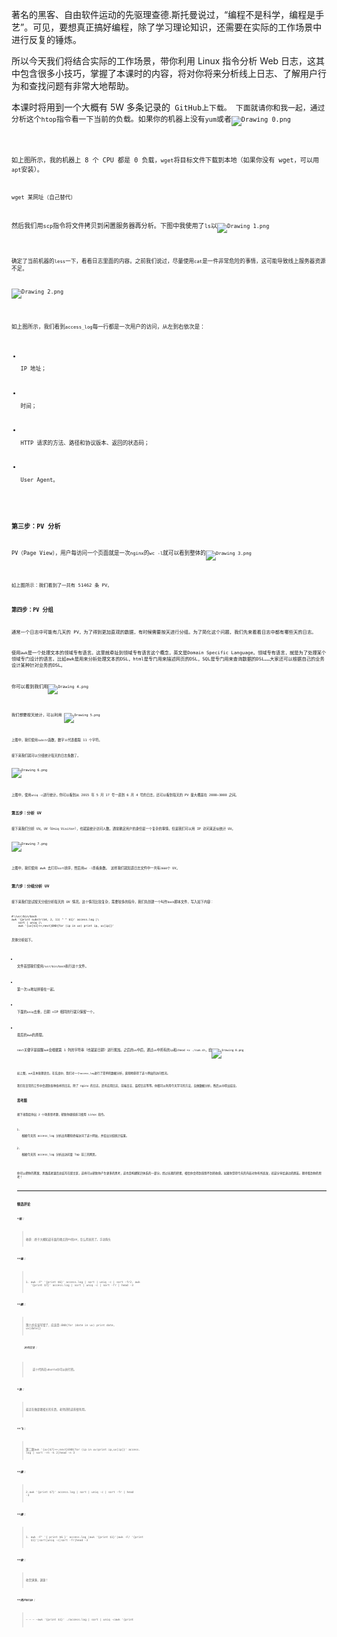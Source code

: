 <p >著名的黑客、自由软件运动的先驱理查德.斯托曼说过，“编程不是科学，编程是手艺”。可见，要想真正搞好编程，除了学习理论知识，还需要在实际的工作场景中进行反复的锤炼。</p>



<p >所以今天我们将结合实际的工作场景，带你利用 Linux 指令分析 Web 日志，这其中包含很多小技巧，掌握了本课时的内容，将对你将来分析线上日志、了解用户行为和查找问题有非常大地帮助。</p>
<p >本课时将用到一个大概有 5W 多条记录的<code data-backticks=" >nginx</code>日志文件，你可以在<a href="https://github.com/ramroll/lagou-os/blob/main/access.log" > GitHub</a>上下载。 下面就请你和我一起，通过分析这个<code data-backticks=" >nginx</code>日志文件，去锤炼我们的手艺。</p>
<h3 >第一步：能不能这样做？</h3>
<p >当我们想要分析一个线上文件的时候，首先要思考，能不能这样做？ 这里你可以先用<code data-backticks=" >htop</code>指令看一下当前的负载。如果你的机器上没有<code data-backticks=" >htop</code>，可以考虑用<code data-backticks=" >yum</code>或者<code data-backticks=" >apt</code>去安装。</p>
<p  class=""><img src="https://s0.lgstatic.com/i/image/M00/5C/7F/CgqCHl-BkJ6AcP32AAduMy8fcSw412.png" alt="Drawing 0.png" ></p>


<p >如上图所示，我的机器上 8 个 CPU 都是 0 负载，<code data-backticks=" >2G</code>的内存用了一半多，还有富余。 我们用<code data-backticks=" >wget</code>将目标文件下载到本地（如果你没有 wget，可以用<code data-backticks=" >yum</code>或者<code data-backticks=" >apt</code>安装）。</p>
<pre class="lang-java" ><code data-language="java">wget 某网址（自己替代）
</code></pre>
<p >然后我们用<code data-backticks=" >ls</code>查看文件大小。发现这只是一个 7M 的文件，因此对线上的影响可以忽略不计。如果文件太大，建议你用<code data-backticks=" >scp</code>指令将文件拷贝到闲置服务器再分析。下图中我使用了<code data-backticks=" >--block-size</code>让<code data-backticks=" >ls</code>以<code data-backticks=" >M</code>为单位显示文件大小。</p>
<p  class=""><img src="https://s0.lgstatic.com/i/image/M00/5C/74/Ciqc1F-BkKeAQDs9AACqJbZ2jCM025.png" alt="Drawing 1.png" ></p>


<p >确定了当前机器的<code data-backticks=" >CPU</code>和内存允许我进行分析后，我们就可以开始第二步操作了。</p>
<h3 >第二步：LESS 日志文件</h3>
<p >在分析日志前，给你提个醒，记得要<code data-backticks=" >less</code>一下，看看日志里面的内容。之前我们说过，尽量使用<code data-backticks=" >less</code>这种不需要读取全部文件的指令，因为在线上执行<code data-backticks=" >cat</code>是一件非常危险的事情，这可能导致线上服务器资源不足。</p>
<p  class=""><img src="https://s0.lgstatic.com/i/image/M00/5C/7F/CgqCHl-BkK6AcDGvAAjaPXe-Nbc605.png" alt="Drawing 2.png" ></p>


<p >如上图所示，我们看到<code data-backticks=" >nginx</code>的<code data-backticks=" >access_log</code>每一行都是一次用户的访问，从左到右依次是：</p>
<ul >
<li >
<p >IP 地址；</p>
</li>
<li >
<p >时间；</p>
</li>
<li >
<p >HTTP 请求的方法、路径和协议版本、返回的状态码；</p>
</li>
<li >
<p >User Agent。</p>
</li>
</ul>
<h3 >第三步：PV 分析</h3>
<p >PV（Page View），用户每访问一个页面就是一次<code data-backticks=" >Page View</code>。对于<code data-backticks=" >nginx</code>的<code data-backticks=" >acess_log</code>来说，分析 PV 非常简单，我们直接使用<code data-backticks=" >wc -l</code>就可以看到整体的<code data-backticks=" >PV</code>。</p>
<p  class=""><img src="https://s0.lgstatic.com/i/image/M00/5C/74/Ciqc1F-BkL6AGiY-AABQPMnGu40979.png" alt="Drawing 3.png" ></p>




<p >如上图所示：我们看到了一共有 51462 条 PV。</p>
<h3 >第四步：PV 分组</h3>
<p >通常一个日志中可能有几天的 PV，为了得到更加直观的数据，有时候需要按天进行分组。为了简化这个问题，我们先来看看日志中都有哪些天的日志。</p>
<p >使用<code data-backticks=" >awk '{print $4}' access.log&nbsp; | less</code>可以看到如下结果。<code data-backticks=" >awk</code>是一个处理文本的领域专有语言。这里就牵扯到领域专有语言这个概念，英文是Domain Specific Language。领域专有语言，就是为了处理某个领域专门设计的语言。比如awk是用来分析处理文本的DSL，html是专门用来描述网页的DSL，SQL是专门用来查询数据的DSL……大家还可以根据自己的业务设计某种针对业务的DSL。</p>
<p >你可以看到我们用<code data-backticks=" >$4</code>代表文本的第 4 列，也就是时间所在的这一列，如下图所示：</p>
<p  class=""><img src="https://s0.lgstatic.com/i/image/M00/5C/7F/CgqCHl-BkMaAb421AAGUr-N08hM187.png" alt="Drawing 4.png" ></p>


<p >我们想要按天统计，可以利用 <code data-backticks=" >awk</code>提供的字符串截取的能力。</p>
<p  class=""><img src="https://s0.lgstatic.com/i/image/M00/5C/7F/CgqCHl-BkMuAKo9UAAIcPR902XQ858.png" alt="Drawing 5.png" ></p>


<p >上图中，我们使用<code data-backticks=" >awk</code>的<code data-backticks=" >substr</code>函数，数字<code data-backticks=" >2</code>代表从第 2 个字符开始，数字<code data-backticks=" >11</code>代表截取 11 个字符。</p>
<p >接下来我们就可以分组统计每天的日志条数了。</p>
<p  class=""><img src="https://s0.lgstatic.com/i/image/M00/5C/7F/CgqCHl-BkNGAB-VgAASNmct9nQA628.png" alt="Drawing 6.png" ></p>


<p >上图中，使用<code data-backticks=" >sort</code>进行排序，然后使用<code data-backticks=" >uniq -c</code>进行统计。你可以看到从 2015 年 5 月 17 号一直到 6 月 4 号的日志，还可以看到每天的 PV 量大概是在 2000~3000 之间。</p>
<h3 >第五步：分析 UV</h3>
<p >接下来我们分析 UV。UV（Uniq Visitor），也就是统计访问人数。通常确定用户的身份是一个复杂的事情，但是我们可以用 IP 访问来近似统计 UV。</p>
<p  class=""><img src="https://s0.lgstatic.com/i/image/M00/5C/74/Ciqc1F-BkNeAam2YAACxCjlKsvc488.png" alt="Drawing 7.png" ></p>


<p >上图中，我们使用 awk 去打印<code data-backticks=" >$1</code>也就是第一列，接着<code data-backticks=" >sort</code>排序，然后用<code data-backticks=" >uniq</code>去重，最后用<code data-backticks=" >wc -l</code>查看条数。 这样我们就知道日志文件中一共有<code data-backticks=" >2660</code>个 IP，也就是<code data-backticks=" >2660</code>个 UV。</p>
<h3 >第六步：分组分析 UV</h3>
<p >接下来我们尝试按天分组分析每天的 UV 情况。这个情况比较复杂，需要较多的指令，我们先创建一个叫作<code data-backticks=" >sum.sh</code>的<code data-backticks=" >bash</code>脚本文件，写入如下内容：</p>
<pre class="lang-shell" ><code data-language="shell"><span class="hljs-meta">#</span><span class="bash">!/usr/bin/bash</span>
awk '{print substr($4, 2, 11) " " $1}' access.log |\
	sort | uniq |\
	awk '{uv[$1]++;next}END{for (ip in uv) print ip, uv[ip]}'
</code></pre>
<p >具体分析如下。</p>
<ul >
<li >
<p >文件首部我们使用<code data-backticks=" >#!</code>，表示我们将使用后面的<code data-backticks=" >/usr/bin/bash</code>执行这个文件。</p>
</li>
<li >
<p >第一次<code data-backticks=" >awk</code>我们将第 4 列的日期和第 1 列的<code data-backticks=" >ip</code>地址拼接在一起。</p>
</li>
<li >
<p >下面的<code data-backticks=" >sort</code>是把整个文件进行一次字典序排序，相当于先根据日期排序，再根据 IP 排序。</p>
</li>
<li >
<p >接下来我们用<code data-backticks=" >uniq</code>去重，日期 +IP 相同的行就只保留一个。</p>
</li>
<li >
<p >最后的<code data-backticks=" >awk</code>我们再根据第 1 列的时间和第 2 列的 IP 进行统计。</p>
</li>
</ul>
<p >为了理解最后这一行描述，我们先来简单了解下<code data-backticks=" >awk</code>的原理。</p>
<p ><code data-backticks=" >awk</code>本身是逐行进行处理的。因此我们的<code data-backticks=" >next</code>关键字是提醒<code data-backticks=" >awk</code>跳转到下一行输入。 对每一行输入，<code data-backticks=" >awk</code>会根据第 1 列的字符串（也就是日期）进行累加。之后的<code data-backticks=" >END</code>关键字代表一个触发器，就是 END 后面用 {} 括起来的语句会在所有输入都处理完之后执行——当所有输入都执行完，结果被累加到<code data-backticks=" >uv</code>中后，通过<code data-backticks=" >foreach</code>遍历<code data-backticks=" >uv</code>中所有的<code data-backticks=" >key</code>，去打印<code data-backticks=" >ip</code>和<code data-backticks=" >ip</code>对应的数量。</p>
<p >编写完上面的脚本之后，我们保存退出编辑器。接着执行<code data-backticks=" >chmod +x ./sum.sh</code>，给<code data-backticks=" >sum.sh</code>增加执行权限。然后我们可以像下图这样执行，获得结果：</p>
<p  class=""><img src="https://s0.lgstatic.com/i/image/M00/5C/7F/CgqCHl-BkOKAfpNwAAOFk0EhDjU183.png" alt="Drawing 8.png" ></p>


<p >如上图，<code data-backticks=" >IP</code>地址已经按天进行统计好了。</p>
<h3 >总结</h3>
<p >今天我们结合一个简单的实战场景——Web 日志分析与统计练习了之前学过的指令，提高熟练程度。此外，我们还一起学习了新知识——功能强大的<code data-backticks=" >awk</code>文本处理语言。在实战中，我们对一个<code data-backticks=" >nginx</code>的<code data-backticks=" >access_log</code>进行了简单的数据分析，直观地获得了这个网站的访问情况。</p>
<p >我们在日常的工作中会遇到各种各样的日志，除了 nginx 的日志，还有应用日志、前端日志、监控日志等等。你都可以利用今天学习的方法，去做数据分析，然后从中得出结论。</p>
<h3 >思考题</h3>
<p >接下来我给你出 2 个场景思考题，帮助你继续练习使用 Linux 指令。</p>
<ol >
<li >
<p >根据今天的 access_log 分析出有哪些终端访问了这个网站，并给出分组统计结果。</p>
</li>
<li >
<p >根据今天的 access_log 分析出访问量 Top 前三的网页。</p>
</li>
</ol>
<p >你可以把你的答案、思路或者课后总结写在留言区，这样可以帮助你产生更多的思考，这也是构建知识体系的一部分。经过长期的积累，相信你会得到意想不到的收获。如果你觉得今天的内容对你有所启发，欢迎分享给身边的朋友。期待看到你的思考！</p>

---

### 精选评论

##### *程：
> 收获：终于大概知道市面的埋点的PV和UV，怎么得来的了。手动狗头

##### **锋：
> 1. awk -F\" '{print $6}' access.log | sort | uniq -c | sort -fr2. awk '{print $7}' access.log | sort | uniq -c | sort -fr | head -3

##### **鹏：
> 第六步应该写错了，应该是:END{for (date in uv) print date, uv[date]}

 ###### &nbsp;&nbsp;&nbsp; 讲师回复：
> &nbsp;&nbsp;&nbsp; 这个代码在ubuntu中可以执行的。

##### *浩：
> 最近在做部署相关的东西，老师讲的这些很有用。

##### **飞：
> 第二题awk '{uv[$7]++;next}END{for (ip in uv)print ip,uv[ip]}' access. log | sort -rn -k 2|head -n 3

##### **康：
> 2.awk '{print $7}' access.log | sort | uniq -c | sort -fr | head -3

##### **康：
> 1. awk -F\" '{ print $6 }' access.log |awk '{print $1}'|awk -F/ '{print $1}'|sort|uniq -c|sort -fr|head -3

##### **俊：
> 收货满满，谢谢！

##### **用户9719：
> — — — —awk '{print $1}' ./access.log | sort | uniq -cawk '{print


